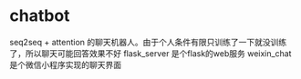 # chatbot

seq2seq + attention 的聊天机器人。由于个人条件有限只训练了一下就没训练了，所以聊天可能回答效果不好
flask_server 是个flask的web服务
weixin_chat 是个微信小程序实现的聊天界面
